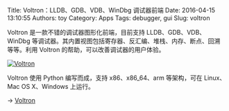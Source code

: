 Title: Voltron：LLDB、GDB、VDB、WinDbg 调试器前端
Date: 2016-04-15 13:10:55
Authors: toy
Category: Apps
Tags: debugger, gui
Slug: voltron

Voltron 是一款不错的调试器图形化前端，目前支持 LLDB、GDB、VDB、WinDbg 等调试器。其内置视图包括寄存器、反汇编、堆栈、内存、断点、回溯等等。利用 Voltron 的帮助，可以改善调试器的用户体验。

<!-- PELICAN_END_SUMMARY -->

[![Voltron]({filename}/images/voltron.thumb.png)]({filename}/images/voltron.png)

Voltron 使用 Python 编写而成，支持 x86、x86\_64、arm 等架构，可在 Linux、Mac OS X、Windows 上运行。

&rarr; [Voltron](https://github.com/snare/voltron/)
